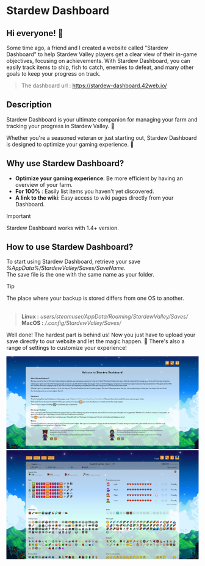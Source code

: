 # Stardew Dashboard

## Hi everyone! 👋

Some time ago, a friend and I created a website called "Stardew Dashboard" to help Stardew Valley players get a clear view of their in-game objectives, focusing on achievements. With Stardew Dashboard, you can easily track items to ship, fish to catch, enemies to defeat, and many other goals to keep your progress on track.
> The dashboard url : https://stardew-dashboard.42web.io/

## Description
Stardew Dashboard is your ultimate companion for managing your farm and tracking your progress in Stardew Valley. :deciduous_tree: 

Whether you're a seasoned veteran or just starting out, Stardew Dashboard is designed to optimize your gaming experience. :rocket:

## Why use Stardew Dashboard?
- **Optimize your gaming experience**: Be more efficient by having an overview of your farm.
- **For 100%** : Easily list items you haven't yet discovered.
- **A link to the wiki**: Easy access to wiki pages directly from your Dashboard.

> [!IMPORTANT]
> Stardew Dashboard works with 1.4+ version.

## How to use Stardew Dashboard?
To start using Stardew Dashboard, retrieve your save *%AppData%/StardewValley/Saves/SaveName*. <br> The save file is the one with the same name as your folder.

> [!TIP]
The place where your backup is stored differs from one OS to another.<br><br>
> **Linux :** *users/steamuser/AppData/Roaming/StardewValley/Saves/*<br>
> **MacOS :** */.config/StardewValley/Saves/*


Well done! The hardest part is behind us! Now you just have to upload  your save directly to our website and let the magic happen. 🌠
There's also a range of settings  to customize your experience!

![Stardew dashboard](https://github.com/NicolasVero/readme-elements/blob/master/images/stardew_dashboard_landing.png)
![Stardew dashboard](https://github.com/NicolasVero/readme-elements/blob/master/images/stardew_dashboard_save.png)
